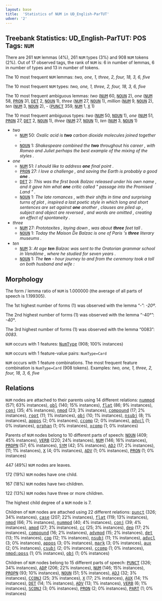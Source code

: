 ```yaml
---
layout: base
title:  'Statistics of NUM in UD_English-ParTUT'
udver: '2'
---
```


## Treebank Statistics: UD_English-ParTUT: POS Tags: `NUM`

There are 261 `NUM` lemmas (4%), 261 `NUM` types (3%) and 908 `NUM` tokens (2%).
Out of 17 observed tags, the rank of `NUM` is: 6 in number of lemmas, 6 in number of types and 13 in number of tokens.

The 10 most frequent `NUM` lemmas: <em>two, one, 1, three, 2, four, 18, 3, 6, five</em>

The 10 most frequent `NUM` types:  <em>two, one, 1, three, 2, four, 18, 3, 6, five</em>

The 10 most frequent ambiguous lemmas: <em>two</em> (<tt><a href="en_partut-pos-NUM.html">NUM</a></tt> 60, <tt><a href="en_partut-pos-NOUN.html">NOUN</a></tt> 2), <em>one</em> (<tt><a href="en_partut-pos-NUM.html">NUM</a></tt> 58, <tt><a href="en_partut-pos-PRON.html">PRON</a></tt> 31, <tt><a href="en_partut-pos-DET.html">DET</a></tt> 2, <tt><a href="en_partut-pos-NOUN.html">NOUN</a></tt> 1), <em>three</em> (<tt><a href="en_partut-pos-NUM.html">NUM</a></tt> 27, <tt><a href="en_partut-pos-NOUN.html">NOUN</a></tt> 1), <em>million</em> (<tt><a href="en_partut-pos-NUM.html">NUM</a></tt> 9, <tt><a href="en_partut-pos-NOUN.html">NOUN</a></tt> 2), <em>ten</em> (<tt><a href="en_partut-pos-NUM.html">NUM</a></tt> 3, <tt><a href="en_partut-pos-NOUN.html">NOUN</a></tt> 2), <em>-</em> (<tt><a href="en_partut-pos-PUNCT.html">PUNCT</a></tt> 359, <tt><a href="en_partut-pos-NUM.html">NUM</a></tt> 1, <tt><a href="en_partut-pos-X.html">X</a></tt> 1)

The 10 most frequent ambiguous types:  <em>two</em> (<tt><a href="en_partut-pos-NUM.html">NUM</a></tt> 50, <tt><a href="en_partut-pos-NOUN.html">NOUN</a></tt> 1), <em>one</em> (<tt><a href="en_partut-pos-NUM.html">NUM</a></tt> 51, <tt><a href="en_partut-pos-PRON.html">PRON</a></tt> 27, <tt><a href="en_partut-pos-DET.html">DET</a></tt> 2, <tt><a href="en_partut-pos-NOUN.html">NOUN</a></tt> 1), <em>three</em> (<tt><a href="en_partut-pos-NUM.html">NUM</a></tt> 27, <tt><a href="en_partut-pos-NOUN.html">NOUN</a></tt> 1), <em>ten</em> (<tt><a href="en_partut-pos-NUM.html">NUM</a></tt> 3, <tt><a href="en_partut-pos-NOUN.html">NOUN</a></tt> 1)


* <em>two</em>
  * <tt><a href="en_partut-pos-NUM.html">NUM</a></tt> 50: <em>Oxalic acid is <b>two</b> carbon dioxide molecules joined together .</em>
  * <tt><a href="en_partut-pos-NOUN.html">NOUN</a></tt> 1: <em>Shakespeare combined the <b>two</b> throughout his career , with Romeo and Juliet perhaps the best example of the mixing of the styles .</em>
* <em>one</em>
  * <tt><a href="en_partut-pos-NUM.html">NUM</a></tt> 51: <em>I should like to address <b>one</b> final point .</em>
  * <tt><a href="en_partut-pos-PRON.html">PRON</a></tt> 27: <em>I love a challenge , and saving the Earth is probably a good <b>one</b> .</em>
  * <tt><a href="en_partut-pos-DET.html">DET</a></tt> 2: <em>This was the first book Balzac released under his own name , and it gave him what <b>one</b> critic called " passage into the Promised Land " .</em>
  * <tt><a href="en_partut-pos-NOUN.html">NOUN</a></tt> 1: <em>The late romances , with their shifts in time and surprising turns of plot , inspired a last poetic style in which long and short sentences are set against <b>one</b> another , clauses are piled up , subject and object are reversed , and words are omitted , creating an effect of spontaneity .</em>
* <em>three</em>
  * <tt><a href="en_partut-pos-NUM.html">NUM</a></tt> 27: <em>Prototaxites , laying down , was about <b>three</b> feet tall .</em>
  * <tt><a href="en_partut-pos-NOUN.html">NOUN</a></tt> 1: <em>Today the Maison De Balzac is one of Paris 's <b>three</b> literary museums .</em>
* <em>ten</em>
  * <tt><a href="en_partut-pos-NUM.html">NUM</a></tt> 3: <em>At age <b>ten</b> Balzac was sent to the Oratorian grammar school in Vendôme , where he studied for seven years .</em>
  * <tt><a href="en_partut-pos-NOUN.html">NOUN</a></tt> 1: <em>The <b>ten</b> - hour journey to and from the ceremony took a toll on both husband and wife :</em>

## Morphology

The form / lemma ratio of `NUM` is 1.000000 (the average of all parts of speech is 1.199305).

The 1st highest number of forms (1) was observed with the lemma “-”: <em>-20º</em>.

The 2nd highest number of forms (1) was observed with the lemma “-40°”: <em>-40°</em>.

The 3rd highest number of forms (1) was observed with the lemma “0083”: <em>0083</em>.

`NUM` occurs with 1 features: <tt><a href="en_partut-feat-NumType.html">NumType</a></tt> (908; 100% instances)

`NUM` occurs with 1 feature-value pairs: `NumType=Card`

`NUM` occurs with 1 feature combinations.
The most frequent feature combination is `NumType=Card` (908 tokens).
Examples: <em>two, one, 1, three, 2, four, 18, 3, 6, five</em>


## Relations

`NUM` nodes are attached to their parents using 14 different relations: <tt><a href="en_partut-dep-nummod.html">nummod</a></tt> (571; 63% instances), <tt><a href="en_partut-dep-obl.html">obl</a></tt> (140; 15% instances), <tt><a href="en_partut-dep-flat.html">flat</a></tt> (86; 9% instances), <tt><a href="en_partut-dep-conj.html">conj</a></tt> (35; 4% instances), <tt><a href="en_partut-dep-nmod.html">nmod</a></tt> (23; 3% instances), <tt><a href="en_partut-dep-compound.html">compound</a></tt> (17; 2% instances), <tt><a href="en_partut-dep-root.html">root</a></tt> (11; 1% instances), <tt><a href="en_partut-dep-obj.html">obj</a></tt> (10; 1% instances), <tt><a href="en_partut-dep-nsubj.html">nsubj</a></tt> (8; 1% instances), <tt><a href="en_partut-dep-appos.html">appos</a></tt> (2; 0% instances), <tt><a href="en_partut-dep-ccomp.html">ccomp</a></tt> (2; 0% instances), <tt><a href="en_partut-dep-advcl.html">advcl</a></tt> (1; 0% instances), <tt><a href="en_partut-dep-orphan.html">orphan</a></tt> (1; 0% instances), <tt><a href="en_partut-dep-xcomp.html">xcomp</a></tt> (1; 0% instances)

Parents of `NUM` nodes belong to 10 different parts of speech: <tt><a href="en_partut-pos-NOUN.html">NOUN</a></tt> (409; 45% instances), <tt><a href="en_partut-pos-VERB.html">VERB</a></tt> (220; 24% instances), <tt><a href="en_partut-pos-NUM.html">NUM</a></tt> (146; 16% instances), <tt><a href="en_partut-pos-PROPN.html">PROPN</a></tt> (57; 6% instances), <tt><a href="en_partut-pos-SYM.html">SYM</a></tt> (42; 5% instances), <tt><a href="en_partut-pos-ADJ.html">ADJ</a></tt> (17; 2% instances),  (11; 1% instances), <tt><a href="en_partut-pos-X.html">X</a></tt> (4; 0% instances), <tt><a href="en_partut-pos-ADV.html">ADV</a></tt> (1; 0% instances), <tt><a href="en_partut-pos-PRON.html">PRON</a></tt> (1; 0% instances)

447 (49%) `NUM` nodes are leaves.

172 (19%) `NUM` nodes have one child.

167 (18%) `NUM` nodes have two children.

122 (13%) `NUM` nodes have three or more children.

The highest child degree of a `NUM` node is 7.

Children of `NUM` nodes are attached using 22 different relations: <tt><a href="en_partut-dep-punct.html">punct</a></tt> (326; 34% instances), <tt><a href="en_partut-dep-case.html">case</a></tt> (207; 22% instances), <tt><a href="en_partut-dep-flat.html">flat</a></tt> (119; 13% instances), <tt><a href="en_partut-dep-nmod.html">nmod</a></tt> (66; 7% instances), <tt><a href="en_partut-dep-nummod.html">nummod</a></tt> (40; 4% instances), <tt><a href="en_partut-dep-conj.html">conj</a></tt> (39; 4% instances), <tt><a href="en_partut-dep-amod.html">amod</a></tt> (27; 3% instances), <tt><a href="en_partut-dep-cc.html">cc</a></tt> (25; 3% instances), <tt><a href="en_partut-dep-dep.html">dep</a></tt> (17; 2% instances), <tt><a href="en_partut-dep-compound.html">compound</a></tt> (16; 2% instances), <tt><a href="en_partut-dep-advmod.html">advmod</a></tt> (15; 2% instances), <tt><a href="en_partut-dep-det.html">det</a></tt> (13; 1% instances), <tt><a href="en_partut-dep-cop.html">cop</a></tt> (12; 1% instances), <tt><a href="en_partut-dep-nsubj.html">nsubj</a></tt> (11; 1% instances), <tt><a href="en_partut-dep-advcl.html">advcl</a></tt> (3; 0% instances), <tt><a href="en_partut-dep-appos.html">appos</a></tt> (3; 0% instances), <tt><a href="en_partut-dep-mark.html">mark</a></tt> (3; 0% instances), <tt><a href="en_partut-dep-aux.html">aux</a></tt> (2; 0% instances), <tt><a href="en_partut-dep-csubj.html">csubj</a></tt> (2; 0% instances), <tt><a href="en_partut-dep-ccomp.html">ccomp</a></tt> (1; 0% instances), <tt><a href="en_partut-dep-nmod-poss.html">nmod:poss</a></tt> (1; 0% instances), <tt><a href="en_partut-dep-obj.html">obj</a></tt> (1; 0% instances)

Children of `NUM` nodes belong to 15 different parts of speech: <tt><a href="en_partut-pos-PUNCT.html">PUNCT</a></tt> (326; 34% instances), <tt><a href="en_partut-pos-ADP.html">ADP</a></tt> (206; 22% instances), <tt><a href="en_partut-pos-NUM.html">NUM</a></tt> (146; 15% instances), <tt><a href="en_partut-pos-PROPN.html">PROPN</a></tt> (93; 10% instances), <tt><a href="en_partut-pos-NOUN.html">NOUN</a></tt> (51; 5% instances), <tt><a href="en_partut-pos-ADJ.html">ADJ</a></tt> (32; 3% instances), <tt><a href="en_partut-pos-CCONJ.html">CCONJ</a></tt> (25; 3% instances), <tt><a href="en_partut-pos-X.html">X</a></tt> (17; 2% instances), <tt><a href="en_partut-pos-AUX.html">AUX</a></tt> (14; 1% instances), <tt><a href="en_partut-pos-DET.html">DET</a></tt> (14; 1% instances), <tt><a href="en_partut-pos-ADV.html">ADV</a></tt> (13; 1% instances), <tt><a href="en_partut-pos-VERB.html">VERB</a></tt> (6; 1% instances), <tt><a href="en_partut-pos-SCONJ.html">SCONJ</a></tt> (3; 0% instances), <tt><a href="en_partut-pos-PRON.html">PRON</a></tt> (2; 0% instances), <tt><a href="en_partut-pos-PART.html">PART</a></tt> (1; 0% instances)

